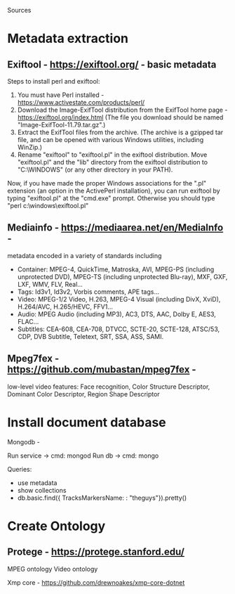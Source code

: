 Sources 
# Metadata extraction
## Exiftool - https://exiftool.org/ - basic metadata

Steps to install perl and exiftool:  
1. You must have Perl installed - https://www.activestate.com/products/perl/
2. Download the Image-ExifTool distribution from the ExifTool home page - https://exiftool.org/index.html
    (The file you download should be named "Image-ExifTool-11.79.tar.gz".)
3. Extract the ExifTool files from the archive.
    (The archive is a gzipped tar file, and can be opened with various Windows utilities, including WinZip.)
4. Rename "exiftool" to "exiftool.pl" in the exiftool distribution.
    Move "exiftool.pl" and the "lib" directory from the exiftool distribution to "C:\WINDOWS" (or any other directory in your PATH).

Now, if you have made the proper Windows associations for the ".pl" extension (an option in the ActivePerl installation), you can run exiftool by typing "exiftool.pl" at the "cmd.exe" prompt. Otherwise you should type "perl c:\windows\exiftool.pl"
  
## Mediainfo - https://mediaarea.net/en/MediaInfo - 
metadata encoded in a variety of standards including 

* Container: MPEG-4, QuickTime, Matroska, AVI, MPEG-PS (including unprotected DVD), MPEG-TS (including unprotected Blu-ray), MXF, GXF, LXF, WMV, FLV, Real...
* Tags: Id3v1, Id3v2, Vorbis comments, APE tags...
* Video: MPEG-1/2 Video, H.263, MPEG-4 Visual (including DivX, XviD), H.264/AVC, H.265/HEVC, FFV1...
* Audio: MPEG Audio (including MP3), AC3, DTS, AAC, Dolby E, AES3, FLAC...
* Subtitles: CEA-608, CEA-708, DTVCC, SCTE-20, SCTE-128, ATSC/53, CDP, DVB Subtitle, Teletext, SRT, SSA, ASS, SAMI.
 
## Mpeg7fex - https://github.com/mubastan/mpeg7fex - 
low-level video features: Face recognition, Color Structure Descriptor, Dominant Color Descriptor, Region Shape Descriptor 

# Install document database 
Mongodb - 

Run service -> cmd: mongod
Run db -> cmd: mongo

Queries: 
* use metadata
* show collections
* db.basic.find({ TracksMarkersName: : "theguys"}).pretty()

# Create Ontology 
## Protege - https://protege.stanford.edu/ 
MPEG ontology 
Video ontology
 
Xmp core - https://github.com/drewnoakes/xmp-core-dotnet 


